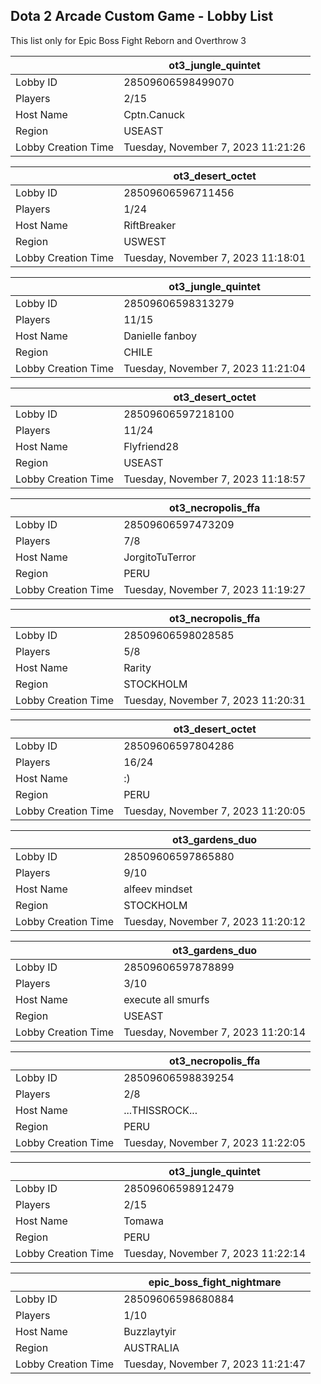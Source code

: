 ## Dota 2 Arcade Custom Game - Lobby List

This list only for Epic Boss Fight Reborn and Overthrow 3

|  | ot3_jungle_quintet |
| ------ | ------ |
| Lobby ID | 28509606598499070 |
| Players | 2/15 |
| Host Name | Cptn.Canuck |
| Region | USEAST |
| Lobby Creation Time | Tuesday, November 7, 2023 11:21:26 |


|  | ot3_desert_octet |
| ------ | ------ |
| Lobby ID | 28509606596711456 |
| Players | 1/24 |
| Host Name | RiftBreaker |
| Region | USWEST |
| Lobby Creation Time | Tuesday, November 7, 2023 11:18:01 |


|  | ot3_jungle_quintet |
| ------ | ------ |
| Lobby ID | 28509606598313279 |
| Players | 11/15 |
| Host Name | Danielle fanboy |
| Region | CHILE |
| Lobby Creation Time | Tuesday, November 7, 2023 11:21:04 |


|  | ot3_desert_octet |
| ------ | ------ |
| Lobby ID | 28509606597218100 |
| Players | 11/24 |
| Host Name | Flyfriend28 |
| Region | USEAST |
| Lobby Creation Time | Tuesday, November 7, 2023 11:18:57 |


|  | ot3_necropolis_ffa |
| ------ | ------ |
| Lobby ID | 28509606597473209 |
| Players | 7/8 |
| Host Name | JorgitoTuTerror |
| Region | PERU |
| Lobby Creation Time | Tuesday, November 7, 2023 11:19:27 |


|  | ot3_necropolis_ffa |
| ------ | ------ |
| Lobby ID | 28509606598028585 |
| Players | 5/8 |
| Host Name | Rarity |
| Region | STOCKHOLM |
| Lobby Creation Time | Tuesday, November 7, 2023 11:20:31 |


|  | ot3_desert_octet |
| ------ | ------ |
| Lobby ID | 28509606597804286 |
| Players | 16/24 |
| Host Name | :) |
| Region | PERU |
| Lobby Creation Time | Tuesday, November 7, 2023 11:20:05 |


|  | ot3_gardens_duo |
| ------ | ------ |
| Lobby ID | 28509606597865880 |
| Players | 9/10 |
| Host Name | alfeev mindset |
| Region | STOCKHOLM |
| Lobby Creation Time | Tuesday, November 7, 2023 11:20:12 |


|  | ot3_gardens_duo |
| ------ | ------ |
| Lobby ID | 28509606597878899 |
| Players | 3/10 |
| Host Name | execute all smurfs |
| Region | USEAST |
| Lobby Creation Time | Tuesday, November 7, 2023 11:20:14 |


|  | ot3_necropolis_ffa |
| ------ | ------ |
| Lobby ID | 28509606598839254 |
| Players | 2/8 |
| Host Name | ...THISSROCK... |
| Region | PERU |
| Lobby Creation Time | Tuesday, November 7, 2023 11:22:05 |


|  | ot3_jungle_quintet |
| ------ | ------ |
| Lobby ID | 28509606598912479 |
| Players | 2/15 |
| Host Name | Tomawa |
| Region | PERU |
| Lobby Creation Time | Tuesday, November 7, 2023 11:22:14 |


|  | epic_boss_fight_nightmare |
| ------ | ------ |
| Lobby ID | 28509606598680884 |
| Players | 1/10 |
| Host Name | Buzzlaytyir |
| Region | AUSTRALIA |
| Lobby Creation Time | Tuesday, November 7, 2023 11:21:47 |


